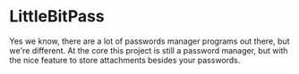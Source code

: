 # LittleBitPass
Yes we know, there are a lot of passwords manager programs out there, but we're different. At the core this project is still a password manager, but with the nice feature to store attachments besides your passwords.
